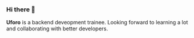 ### Hi there 👋
**Uforo** is a backend deveopment trainee. Looking forward to learning a lot and collaborating with better developers.
